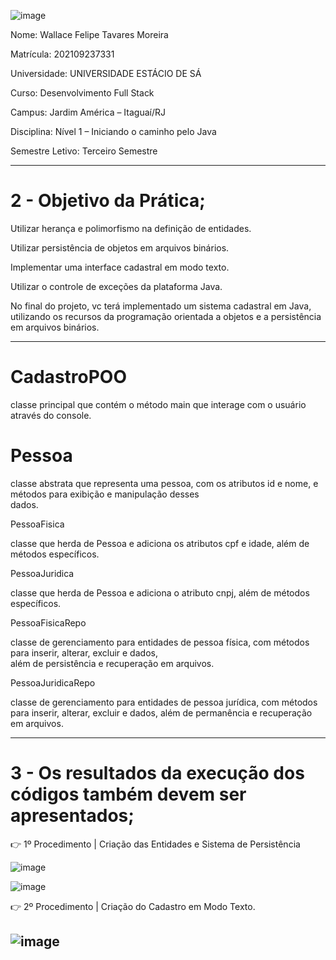 ![image](https://github.com/Wfelipetm/MissaoPraticaN1_Mundo3/assets/108297008/262d833e-618d-480c-83cd-8f856715ebd8)








Nome: Wallace Felipe Tavares Moreira 

Matrícula: 202109237331

Universidade: UNIVERSIDADE ESTÁCIO DE SÁ

Curso: Desenvolvimento Full Stack

Campus: Jardim América – Itaguaí/RJ

Disciplina: Nível 1 – Iniciando o caminho pelo Java

Semestre Letivo: Terceiro Semestre


  
--------------------------------------------------------------------------------------------------------------
#  2 - Objetivo da Prática;

  Utilizar herança e polimorfismo na  definição de entidades.
  
  Utilizar persistência de objetos em arquivos binários.
  
  Implementar uma interface cadastral em modo texto.
  
  Utilizar o controle de exceções da plataforma Java.
  
  No final do projeto, vc terá implementado um sistema cadastral em Java, utilizando os recursos da programação orientada a objetos 
  e a persistência em arquivos binários.
  
--------------------------------------------------------------------------------------------------------------

  
  # CadastroPOO 
  
  classe principal que contém o método main que interage com o usuário através do console.

  # Pessoa
  
  classe abstrata que representa uma pessoa, com os atributos id e nome, e métodos para exibição e manipulação desses 	 
  dados.
	
  PessoaFisica
  
  classe que herda de Pessoa e adiciona os atributos cpf e idade, além de métodos específicos.
 
  PessoaJuridica
  
  classe que herda de Pessoa e adiciona o atributo cnpj, além de métodos específicos.
	
  PessoaFisicaRepo
  
  classe de gerenciamento para entidades de pessoa física, com métodos para inserir, alterar, excluir e dados,     
  além de persistência e recuperação em arquivos.
	
  PessoaJuridicaRepo
  
  classe de gerenciamento para entidades de pessoa jurídica, com métodos para inserir, alterar, excluir e 
  dados, além de permanência e recuperação em arquivos.
  
--------------------------------------------------------------------------------------------------------------
#  3 - Os resultados da execução dos códigos também devem ser apresentados;

👉 1º Procedimento | Criação das Entidades e Sistema de Persistência

![image](https://github.com/Wfelipetm/MissaoPraticaN1_Mundo3/assets/108297008/1940264d-3d0b-48a1-bfce-6fb35ccf2418)

![image](https://github.com/Wfelipetm/MissaoPraticaN1_Mundo3/assets/108297008/b7c3db42-977f-4161-a01d-f4c6ddfe55d2)




👉 2º Procedimento | Criação do Cadastro em Modo Texto.

![image](https://github.com/Wfelipetm/MissaoPraticaN1_Mundo3/assets/108297008/f491c90b-7352-4a0e-8332-9dac64c3057d)
--------------------------------------------------------------------------------------------------------------






